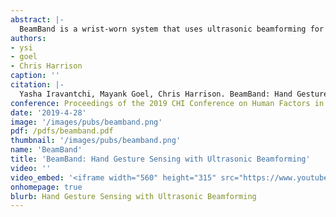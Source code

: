 ```yaml
---
abstract: |-
  BeamBand is a wrist-worn system that uses ultrasonic beamforming for hand gesture sensing. Using an array of small transducers, arranged on the wrist, we can ensem-ble acoustic wavefronts to project acoustic energy at spec-ified angles and focal lengths. This allows us to interro-gate the surface geometry of the hand with inaudible sound in a raster-scan-like manner, from multiple view-points. We use the resulting, characteristic reflections to recognize hand pose at 8 FPS. In our user study, we found that BeamBand supports a six-class hand gesture set at 94.6% accuracy. Even across sessions, when the sensor is removed and reworn later, accuracy remains high: 89.4%. We describe our software and hardware, and future ave-nues for integration into devices such as smartwatches and VR controllers. 
authors:
- ysi
- goel
- Chris Harrison
caption: ''
citation: |-
  Yasha Iravantchi, Mayank Goel, Chris Harrison. BeamBand: Hand Gesture Sensing with Ultrasonic Beamforming. In Proceedings of the 2019 CHI Conference on Human Factors in Computing Systems (CHI ’19), 2019
conference: Proceedings of the 2019 CHI Conference on Human Factors in Computing Systems (CHI ’19), 2019
date: '2019-4-28'
image: '/images/pubs/beamband.png'
pdf: /pdfs/beamband.pdf
thumbnail: '/images/pubs/beamband.png'
name: 'BeamBand'
title: 'BeamBand: Hand Gesture Sensing with Ultrasonic Beamforming'
video: ''
video_embed: '<iframe width="560" height="315" src="https://www.youtube.com/embed/e62ZL3dCQWM" frameborder="0" allowfullscreen></iframe>'
onhomepage: true
blurb: Hand Gesture Sensing with Ultrasonic Beamforming
---
```

